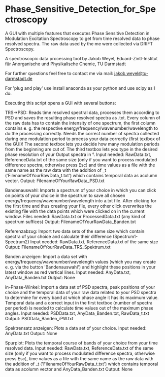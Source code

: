 # Phase_Sensitive_Detection_for_Spectroscopy
A GUI with multiple features that executes Phase Sensitive Detection in Modulation Excitation Spectroscopy to get from time
resolved data to phase resolved spectra.
The raw data used by the me were collected via DRIFT Spectroscopy.

A spectroscopic data processing tool by Jakob Weyel, Eduard-Zintl-Institut für Anorganische und Physikalische Chemie,
TU Darmstadt

For further questions feel free to contact me via mail: jakob.weyel@tu-darmstadt.de

For 'plug and play' use install anaconda as your python and use scipy as I do.

Executing this script opens a GUI with several buttons:

TRS->PSD:
  Reads time resolved spectral data, processes them according to PSD and saves the resulting phase resolved spectra as .txt.
  Every column of the raw data has to contain the intensity of one spectrum, the first column contains e. g. the respective
  energy/frequency/wavenumber/wavelength to do the processing correctly. Needs the correct number of spectra collected during
  one modulation period to process your data correctly (first textbox of the GUI)! The second textbox lets you decide how many
  modulation periods from the beginning are cut of. The third textbox lets you type in the desired phase resolution of your
  Output spectra in °.
    Input needed: RawData.txt, ReferenceData.txt of the same size (only if you want to process modulated difference spectra,
                  otherwise press Esc) and time values as a file with the same name as the raw data with the addition of _t
                  ('FilenameOfYourRawData_t.txt') which contains temporal data as acolumn vector.
    Output: FilenameOfYourRawData_PSD.txt
  
Bandenauswahl:
  Imports a spectrum of your choice in which you can click on points of your choice in the spectrum to save all chosen
  energy/frequency/wavenumber/wavelength into a.txt file. After clicking for the first time and thus creating your file,
  every other click overwrites the existing file with the data points which were clicked on in the current window.
    Files needed: RawData.txt or ProcessedData.txt (any kind of spectrum suffices)
    Output: FilenameOfYourRawData_Banden.txt
  
Referenzabzug:
  Import two data sets of the same size which contain spectra of your choice and calculate their difference (Spectrum1-Spectrum2)
    Input needed: RawData.txt, ReferenceData.txt of the same size
    Output: FilenameOfYourRawData_TRS_Spektrum.txt
  
  
Banden anzeigen:
  Import a data set with energy/frequency/wavenumber/wavelength values (which you may create e. g. via the button 'Bandenauswahl')
  and highlight these positions in your latest window as red vertical lines.
    Input needed: AnyData.txt, AnyData_Banden.txt
    Output: None
  
in-Phase-Winkel:
  Import a data set of PSD spectra, peak positions of your choice and the temporal data of your raw data related to your PSD
  spectra to determine for every band at which phase angle it has its maximum value. Temporal data and a correct input in the
  first textbox (number of spectra per period) is needed to calculate time values out of the maximum phase angles.
    Input needed: PSDData.txt, AnyData_Banden.txt, RawData_t.txt
    Output: PSDData_Banden_iPW.txt
  
Spektrensatz anzeigen:
  Plots a data set of your choice.
    Input needed: AnyData.txt
    Output: None
  
Spurplot:
  Plots the temporal course of bands of your choice from your time resolved data.
    Input needed: RawData.txt, ReferenceData.txt of the same size (only if you want to process modulated difference spectra,
                  otherwise press Esc), time values as a file with the same name as the raw data with the addition of _t
                  ('FilenameOfYourRawData_t.txt') which contains temporal data as acolumn vector and AnyData_Banden.txt
    Output: None

